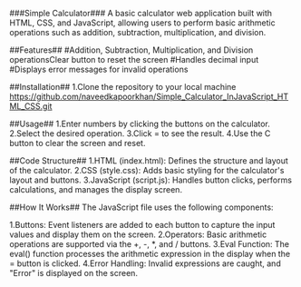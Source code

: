 ###Simple Calculator###
A basic calculator web application built with HTML, CSS, and JavaScript, allowing users to perform basic arithmetic operations such as addition, subtraction, multiplication, and division.

##Features##
#Addition, Subtraction, Multiplication, and Division operationsClear button to reset the screen
#Handles decimal input
#Displays error messages for invalid operations

##Installation##
1.Clone the repository to your local machine
https://github.com/naveedkapoorkhan/Simple_Calculator_InJavaScript_HTML_CSS.git

##Usage##
1.Enter numbers by clicking the buttons on the calculator.
2.Select the desired operation.
3.Click = to see the result.
4.Use the C button to clear the screen and reset.

##Code Structure##
1.HTML (index.html): Defines the structure and layout of the calculator.
2.CSS (style.css): Adds basic styling for the calculator's layout and buttons.
3.JavaScript (script.js): Handles button clicks, performs calculations, and manages the display screen.

##How It Works##
The JavaScript file uses the following components:

1.Buttons: Event listeners are added to each button to capture the input values and display them on the screen.
2.Operators: Basic arithmetic operations are supported via the +, -, *, and / buttons.
3.Eval Function: The eval() function processes the arithmetic expression in the display when the = button is clicked.
4.Error Handling: Invalid expressions are caught, and "Error" is displayed on the screen.



